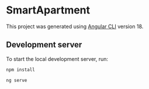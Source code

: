 # SmartApartment

This project was generated using [Angular CLI](https://github.com/angular/angular-cli) version 18.

## Development server

To start the local development server, run:

```bash
npm install

ng serve


